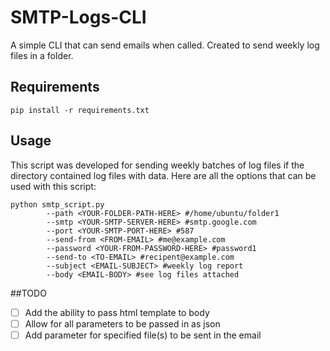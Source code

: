 # SMTP-Logs-CLI
A simple CLI that can send emails when called. Created to send weekly log files in a folder.

## Requirements
```
pip install -r requirements.txt
```

## Usage
This script was developed for sending weekly batches of log files if the directory contained log files with data.
Here are all the options that can be used with this script:
```
python smtp_script.py 
        --path <YOUR-FOLDER-PATH-HERE> #/home/ubuntu/folder1
        --smtp <YOUR-SMTP-SERVER-HERE> #smtp.google.com
        --port <YOUR-SMTP-PORT-HERE> #587
        --send-from <FROM-EMAIL> #me@example.com
        --password <YOUR-FROM-PASSWORD-HERE> #password1
        --send-to <TO-EMAIL> #recipent@example.com
        --subject <EMAIL-SUBJECT> #weekly log report
        --body <EMAIL-BODY> #see log files attached
```

##TODO
- [ ] Add the ability to pass html template to body
- [ ] Allow for all parameters to be passed in as json
- [ ] Add parameter for specified file(s) to be sent in the email 